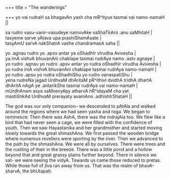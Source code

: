 +++
title = "The wanderings"

+++
yo vai rudraH sa bhagavAn yash cha mR^ityus tasmai vai namo-namaH ||

sa rudro vasu-vanir-vasudeye namovAke vaShaTkAro .anu saMhitaH |  
tasyeme sarve yAtava upa prashiShamAsate |  
tasyAmU sarvA nakShatrA vashe chandramasA saha ||

yo .agnau rudro yo .apsv antar ya oShadhIr vIrudha Avivesha |  
ya imA vishvA bhuvanAni chaklape tasmai rudrAya namo .astv agnaye |  
yo rudro .agnau yo rudro .apsv antar yo rudra oShadhIr vIrudha Avivesha
|  
yo rudra imA vishvA bhuvanAni chaklape tasmai rudrAya namo-namaH |  
yo rudro .apsu yo rudra oShadhiShu yo rudro vanaspatiShu |  
yena rudreNa jagad UrdhvaM dhAritaM pR^ithivI dvidhA tridhA dhartA
dhAritA nAgA ye .antarikShe tasmai rudrAya vai namo-namaH |  
mUrdhAnam asya saMsevyApy atharvA hR^idayaM cha yat  
mastiShkAd UrdhvaM prerayaty avamAno .adhishIrShataH ||

The god was our only companion– we descended to pAtAla and walked around
the regions where we had seen yasha and roga. We began to reminesce:
Then there was AshA, there was the indrajAla too. We flew like a bird
that had never seen a cage, we were filled with the confidence of youth.
Then we saw Hayastanika and her grandmother and started moving slowly
towards the great shmashAna. We first passed the wooden bridge where
numerous revellers were sporting by the river. Then we advanced to the
path by the shmashAna. We were all by ourselves. There were trees and
the rustling of their in the breeze. There was a little pond and a
hollow beyond that and great grassy plains further beyond. There in
silence we sat- we were seeing the vidyA. Towards us came those reduced
to pretas. While those full of jIva ran away from us. That was the realm
of bhavA-sharvA, the bhUtapati.
